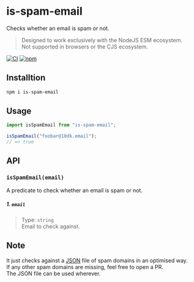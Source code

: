 # is-spam-email

Checks whether an email is spam or not.

> Designed to work exclusively with the NodeJS ESM ecosystem. \
Not supported in browsers or the CJS ecosystem.

[![CI](https://github.com/rocktimsaikia/is-spam-email/actions/workflows/main.yml/badge.svg)](https://github.com/rocktimsaikia/is-spam-email/actions/workflows/main.yml) [![npm](https://img.shields.io/npm/v/is-spam-email?color=bright)](https://npmjs.com/package/is-spam-email)

## Installtion

```sh
npm i is-spam-email
```

## Usage

```javascript
import isSpamEmail from "is-spam-email";

isSpamEmail("foobar@10dk.email");
// => true
```

## API

### `isSpamEmail(email)`

A predicate to check whether an email is spam or not.

##### 1. `email`

> Type: `string` \
> Email to check against.


## Note
It just checks against a [JSON](./spam-domains.json) file of spam domains in an optimised way. \
If any other spam domains are missing, feel free to open a PR. \
The JSON file can be used wherever.
